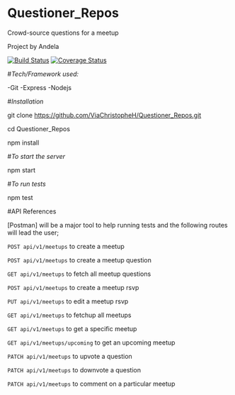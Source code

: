 # Questioner_Repos
Crowd-source questions for a meetup

Project by Andela

[![Build Status](https://travis-ci.org/ViaChristopheH/Questioner_Repos.svg?branch=develop)](https://travis-ci.org/ViaChristopheH/Questioner_Repos)
[![Coverage Status](https://coveralls.io/repos/github/ViaChristopheH/Questioner_Repos/badge.svg?branch=ft-%23163382953-TravisCoveralls)](https://coveralls.io/github/ViaChristopheH/Questioner_Repos?branch=ft-%23163382953-TravisCoveralls)

#*Tech/Framework used:*

-Git
-Express
-Nodejs

#*Installation*

git clone https://github.com/ViaChristopheH/Questioner_Repos.git

cd Questioner_Repos

npm install

#*To start the server*

npm start

#*To run tests*

npm test

#API References

[Postman] will be a major tool to help running tests and the following routes will lead the user;

 `POST api/v1/meetups` to create a meetup

  `POST api/v1/meetups` to create a meetup question

  `GET api/v1/meetups` to fetch all meetup questions

  `POST api/v1/meetups` to create a meetup rsvp

  `PUT api/v1/meetups` to edit a meetup rsvp

  `GET api/v1/meetups` to fetchup all meetups

  `GET api/v1/meetups` to get a specific meetup

  `GET api/v1/meetups/upcoming` to get an upcoming meetup

  `PATCH api/v1/meetups` to upvote a question

  `PATCH api/v1/meetups` to downvote a question

  `PATCH api/v1/meetups` to comment on a particular meetup



